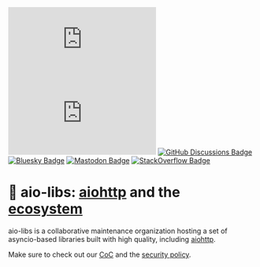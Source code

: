 [![Matrix Room Badge]][Matrix Room URL]
[![Matrix Space Badge]][Matrix Space URL]
[![GitHub Discussions Badge]][GitHub Discussions URL]
[![Bluesky Badge]][Bluesky URL]
[![Mastodon Badge]][Mastodon URL]
[![StackOverflow Badge]][StackOverflow URL]

# 🚀 aio-libs: [aiohttp] and the [ecosystem]

aio-libs is a collaborative maintenance organization hosting a set of
asyncio-based libraries built with high quality, including [aiohttp].

Make sure to check out our [CoC] and the [security policy].


[Matrix Room Badge]:
https://img.shields.io/matrix/aio-libs:matrix.org?label=Discuss%20on%20Matrix%20at%20%23aio-libs%3Amatrix.org&logo=matrix&server_fqdn=matrix.org&style=flat
[Matrix Room URL]: https://matrix.to/#/%23aio-libs:matrix.org

[Matrix Space Badge]:
https://img.shields.io/matrix/aio-libs-space:matrix.org?label=Discuss%20on%20Matrix%20at%20%23aio-libs-space%3Amatrix.org&logo=matrix&server_fqdn=matrix.org&style=flat
[Matrix Space URL]: https://matrix.to/#/%23aio-libs-space:matrix.org

[GitHub Discussions Badge]:
https://img.shields.io/github/discussions/aio-libs/.github?label=%F0%9F%92%AC%20GitHub%20Discussions
[GitHub Discussions URL]: /orgs/aio-libs/discussions

[Bluesky Badge]:
https://img.shields.io/badge/-%40aio--libs.org-blue?logo=bluesky&logoColor=white&color=0285FF
[Bluesky URL]: https://bsky.app/profile/aio-libs.org

[Mastodon Badge]:
https://img.shields.io/badge/dynamic/json?url=https%3A%2F%2Ffosstodon.org%2Fapi%2Fv1%2Faccounts%2Flookup%3Facct%3Daio_libs&query=followers_count&logo=mastodon&logoColor=white&label=%40aio_libs%40fosstodon.org&labelColor=6364FF&color=yellow
[Mastodon URL]: https://fosstodon.org/@aio_libs

[StackOverflow Badge]:
https://img.shields.io/stackexchange/stackoverflow/t/%5Baiohttp%5D?logo=stackoverflow&label=StackOverflow
[StackOverflow URL]: https://stackoverflow.com/questions/tagged/aiohttp

[aiohttp]: /aio-libs/aiohttp
[ecosystem]: /orgs/aio-libs/repositories?type=source&q=fork%3Afalse
[CoC]: /aio-libs/.github?tab=coc-ov-file#coc-ov-file
[OC]: https://opencollective.com/aio-libs
[security policy]: /aio-libs/.github?tab=security-ov-file#security-ov-file
